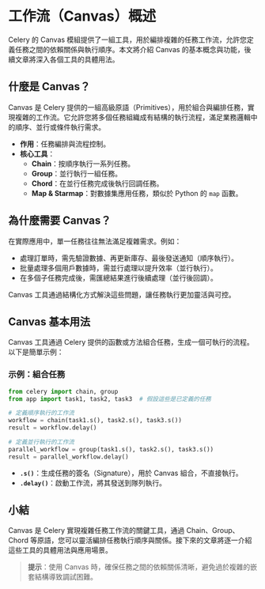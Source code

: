 # 工作流（Canvas）概述

Celery 的 Canvas 模組提供了一組工具，用於編排複雜的任務工作流，允許您定義任務之間的依賴關係與執行順序。本文將介紹 Canvas 的基本概念與功能，後續文章將深入各個工具的具體用法。

## 什麼是 Canvas？

Canvas 是 Celery 提供的一組高級原語（Primitives），用於組合與編排任務，實現複雜的工作流。它允許您將多個任務組織成有結構的執行流程，滿足業務邏輯中的順序、並行或條件執行需求。

- **作用**：任務編排與流程控制。
- **核心工具**：
  - **Chain**：按順序執行一系列任務。
  - **Group**：並行執行一組任務。
  - **Chord**：在並行任務完成後執行回調任務。
  - **Map & Starmap**：對數據集應用任務，類似於 Python 的 `map` 函數。

## 為什麼需要 Canvas？

在實際應用中，單一任務往往無法滿足複雜需求。例如：
- 處理訂單時，需先驗證數據、再更新庫存、最後發送通知（順序執行）。
- 批量處理多個用戶數據時，需並行處理以提升效率（並行執行）。
- 在多個子任務完成後，需匯總結果進行後續處理（並行後回調）。

Canvas 工具通過結構化方式解決這些問題，讓任務執行更加靈活與可控。

## Canvas 基本用法

Canvas 工具通過 Celery 提供的函數或方法組合任務，生成一個可執行的流程。以下是簡單示例：

### 示例：組合任務
```python
from celery import chain, group
from app import task1, task2, task3  # 假設這些是已定義的任務

# 定義順序執行的工作流
workflow = chain(task1.s(), task2.s(), task3.s())
result = workflow.delay()

# 定義並行執行的工作流
parallel_workflow = group(task1.s(), task2.s(), task3.s())
result = parallel_workflow.delay()
```

- **`.s()`**：生成任務的簽名（Signature），用於 Canvas 組合，不直接執行。
- **`.delay()`**：啟動工作流，將其發送到隊列執行。

## 小結

Canvas 是 Celery 實現複雜任務工作流的關鍵工具，通過 Chain、Group、Chord 等原語，您可以靈活編排任務執行順序與關係。接下來的文章將逐一介紹這些工具的具體用法與應用場景。

> **提示**：使用 Canvas 時，確保任務之間的依賴關係清晰，避免過於複雜的嵌套結構導致調試困難。
